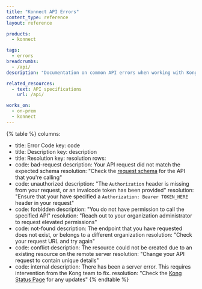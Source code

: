 ```yaml
---
title: "Konnect API Errors"
content_type: reference
layout: reference

products:
  - konnect

tags:
  - errors
breadcrumbs:
  - /api/
description: "Documentation on common API errors when working with Kong products"

related_resources:
  - text: API specifications
    url: /api/

works_on:
  - on-prem
  - konnect
---
```


<!--vale off-->
{% table %}
columns:
  - title: Error Code
    key: code
  - title: Description
    key: description
  - title: Resolution
    key: resolution
rows:
  - code: bad-request
    description: Your API request did not match the expected schema
    resolution: "Check the [request schema](/api/) for the API that you're calling"
  - code: unauthorized
    description: "The `Authorization` header is missing from your request, or an invalcode token has been provided"
    resolution: "Ensure that your have specified a `Authorization: Bearer TOKEN_HERE` header in your request"
  - code: forbidden
    description: "You do not have permission to call the specified API"
    resolution: "Reach out to your organization administrator to request elevated permissions"
  - code: not-found
    description: The endpoint that you have requested does not exist, or belongs to a different organization
    resolution: "Check your request URL and try again"
  - code: conflict
    description: The resource could not be created due to an existing resource on the remote server
    resolution: "Change your API request to contain unique details"
  - code: internal
    description: There has been a server error. This requires intervention from the Kong team to fix.
    resolution: "Check the [Kong Status Page](https://kong.statuspage.io/) for any updates"
{% endtable %}
<!--vale on-->